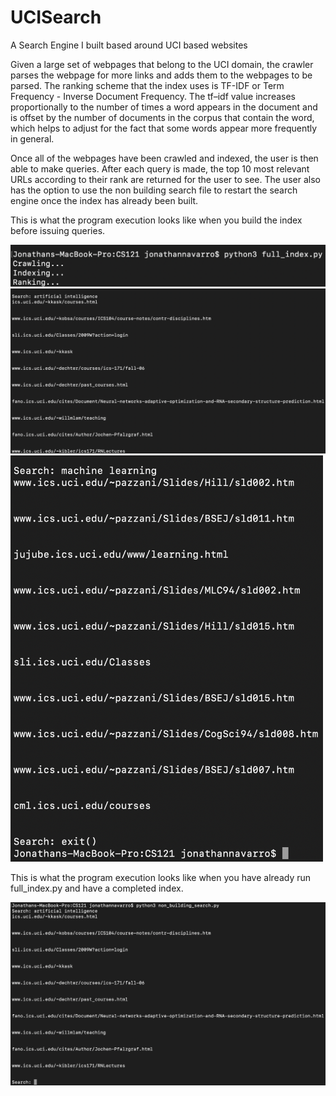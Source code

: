 # UCISearch
A Search Engine I built based around UCI based websites 

Given a large set of webpages that belong to the UCI domain, the crawler parses the webpage for more links and adds them
to the webpages to be parsed.  The ranking scheme that the index uses is TF-IDF or Term Frequency - Inverse Document Frequency.
The tf–idf value increases proportionally to the number of times a word appears in the document and is offset by the number of 
documents in the corpus that contain the word, which helps to adjust for the fact that some words appear more frequently in 
general. 

Once all of the webpages have been crawled and indexed, the user is then able to make queries. After each query is made, the
top 10 most relevant URLs according to their rank are returned for the user to see. The user also has the option to use the
non building search file to restart the search engine once the index has already been built. 


This is what the program execution looks like when you build the index before issuing queries. 

<img src="images/Building.png" width="600"/>

<img src="images/Building_query_1.png" width="800"/>

<img src="images/Building_query_2.png" width="500"/>

This is what the program execution looks like when you have already run full_index.py and have a completed index. 

<img src="images/non_building_search.png" width="800"/>

